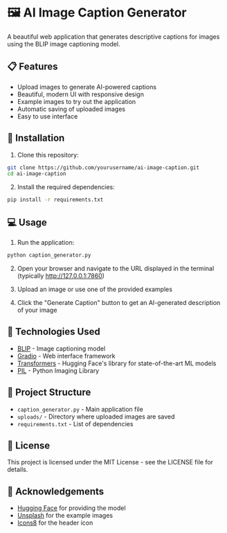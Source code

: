 # 🖼️ AI Image Caption Generator

A beautiful web application that generates descriptive captions for images using the BLIP image captioning model.

## 📋 Features

- Upload images to generate AI-powered captions
- Beautiful, modern UI with responsive design
- Example images to try out the application
- Automatic saving of uploaded images
- Easy to use interface

## 🚀 Installation

1. Clone this repository:
```bash
git clone https://github.com/yourusername/ai-image-caption.git
cd ai-image-caption
```

2. Install the required dependencies:
```bash
pip install -r requirements.txt
```

## 💻 Usage

1. Run the application:
```bash
python caption_generator.py
```

2. Open your browser and navigate to the URL displayed in the terminal (typically http://127.0.0.1:7860)

3. Upload an image or use one of the provided examples

4. Click the "Generate Caption" button to get an AI-generated description of your image

## 🔧 Technologies Used

- [BLIP](https://github.com/salesforce/BLIP) - Image captioning model
- [Gradio](https://gradio.app/) - Web interface framework
- [Transformers](https://huggingface.co/docs/transformers/index) - Hugging Face's library for state-of-the-art ML models
- [PIL](https://python-pillow.org/) - Python Imaging Library

## 📁 Project Structure

- `caption_generator.py` - Main application file
- `uploads/` - Directory where uploaded images are saved
- `requirements.txt` - List of dependencies

## 📝 License

This project is licensed under the MIT License - see the LICENSE file for details.

## 🙏 Acknowledgements

- [Hugging Face](https://huggingface.co/) for providing the model
- [Unsplash](https://unsplash.com/) for the example images
- [Icons8](https://icons8.com/) for the header icon 